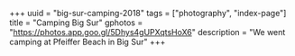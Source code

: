 +++
uuid = "big-sur-camping-2018"
tags = ["photography", "index-page"]
title = "Camping Big Sur"
gphotos = "https://photos.app.goo.gl/5Dhys4gUPXqtsHoX6"
description = "We went camping at Pfeiffer Beach in Big Sur"
+++
